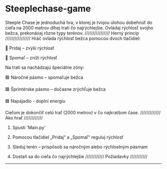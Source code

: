# Steeplechase-game
Steeple Chase je jednoduchá hra, v ktorej je tvojou úlohou dobehnúť do cieľa na 2000 metrov dlhej trati čo najrýchlejšie. Ovládaj rýchlosť svojho bežca, prekonávaj rôzne typy terénov.
////////////////
Herný princíp
////////////////
Hráč ovláda rýchlosť bežca pomocou dvoch tlačidiel:

🔼 Pridaj – zvýši rýchlosť

🔽 Spomaľ – zníži rýchlosť

Na trati sa nachádzajú špeciálne zóny:

🟥 Náročné pásmo – spomaľuje bežca

🟩 Šprintérske pásmo – dočasne zrýchľuje bežca

🟦 Napájadlo - doplní energiu

Cieľom je dokončiť celú trať (2000 metrov) v čo najkratšom čase.
/////////////
Ako hrať
////////////
1. Spusti 'Main.py'

2. Pomocou tlačidiel „Pridaj“ a „Spomaľ“ reguluj rýchlosť

3. Sleduj terén – prispôsob sa náročným alebo rýchlostným pásmam

4. Dostaň sa do cieľa čo najrýchlejšie
////////////
Požiadavky
///////////
----------